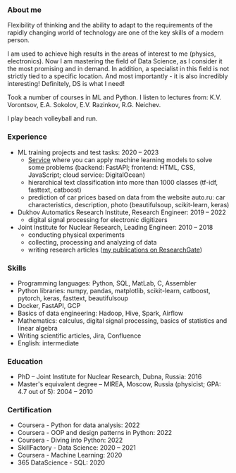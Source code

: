 ### About me

Flexibility of thinking and the ability to adapt to the requirements of the rapidly changing world of technology are one of the key skills of a modern person.

I am used to achieve high results in the areas of interest to me (physics, electronics). Now I am mastering the field of Data Science, as I consider it the most promising and in demand. In addition, a specialist in this field is not strictly tied to a specific location. And most importantly - it is also incredibly interesting! Definitely, DS is what I need!

Took a number of courses in ML and Python.
I listen to lectures from: K.V. Vorontsov, E.A. Sokolov, E.V. Razinkov, R.G. Neichev.

I play beach volleyball and run.

### Experience

* ML training projects and test tasks: 2020 – 2023
  - [Service](https://ivankud.com/) where you can apply machine learning models to solve some problems (backend: FastAPI; frontend: HTML, CSS, JavaScript; cloud service: DigitalOcean)
  - hierarchical text classification into more than 1000 classes (tf-idf, fasttext, catboost)
  - prediction of car prices based on data from the website auto.ru: car characteristics, description, photo (beautifulsoup, scikit-learn, keras)
* Dukhov Automatics Research Institute, Research Engineer: 2019 – 2022
  - digital signal processing for electronic digitizers
* Joint Institute for Nuclear Research, Leading Engineer: 2010 – 2018
  - conducting physical experiments
  - collecting, processing and analyzing of data
  - writing research articles ([my publications on ResearchGate](https://www.researchgate.net/profile/Ivan_Kudashkin))

### Skills

* Programming languages: Python, SQL, MatLab, C, Assembler
* Python libraries: numpy, pandas, matplotlib, scikit-learn, catboost, pytorch, keras, fasttext, beautifulsoup
* Docker, FastAPI, GCP
* Basics of data engineering: Hadoop, Hive, Spark, Airflow
* Mathematics: calculus, digital signal processing, basics of statistics and linear algebra
* Writing scientific articles, Jira, Confluence
* English: intermediate

### Education

* PhD – Joint Institute for Nuclear Research, Dubna, Russia: 2016
* Master's equivalent degree – MIREA, Moscow, Russia (physicist; GPA: 4.7 out of 5): 2004 – 2010

### Certification

* Coursera - Python for data analysis: 2022
* Coursera - OOP and design patterns in Python: 2022
* Coursera - Diving into Python: 2022
* SkillFactory - Data Science: 2020 – 2021
* Coursera - Machine Learning: 2020
* 365 DataScience - SQL: 2020

<!--
**ivan-kud/ivan-kud** is a ✨ _special_ ✨ repository because its `README.md` (this file) appears on your GitHub profile.

Here are some ideas to get you started:

- 🔭 I’m currently working on ...
- 🌱 I’m currently learning ...
- 👯 I’m looking to collaborate on ...
- 🤔 I’m looking for help with ...
- 💬 Ask me about ...
- 📫 How to reach me: ...
- 😄 Pronouns: ...
- ⚡ Fun fact: ...
-->
